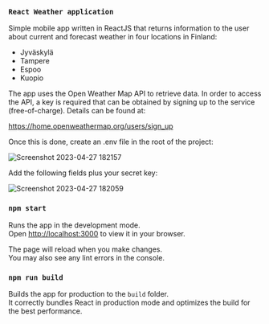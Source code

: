 ### `React Weather application`
Simple mobile app written in ReactJS that returns information to the user about current and forecast weather in four locations in Finland:
- Jyväskylä
- Tampere
- Espoo
- Kuopio

The app uses the Open Weather Map API to retrieve data. In order to access the API, a key is required that can be obtained by signing up to the service (free-of-charge). Details can be found at: 

https://home.openweathermap.org/users/sign_up 

Once this is done, create an .env file in the root of the project:  

![Screenshot 2023-04-27 182157](https://user-images.githubusercontent.com/62894074/234909529-b6a39a19-beb3-48c8-a52d-49aa3925e794.png)

Add the following fields plus your secret key:

![Screenshot 2023-04-27 182059](https://user-images.githubusercontent.com/62894074/234909214-760eca20-ae51-43db-a759-46e350f2b20c.png)

### `npm start`
Runs the app in the development mode.\
Open [http://localhost:3000](http://localhost:3000) to view it in your browser.

The page will reload when you make changes.\
You may also see any lint errors in the console.

### `npm run build`

Builds the app for production to the `build` folder.\
It correctly bundles React in production mode and optimizes the build for the best performance.
